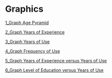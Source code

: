 Graphics
====================

[1_Graph Age Pyramid](https://github.com/ericamourao/researchsoftware/blob/main/survey/adoption/notebooks/01_Graph_Age_Pyramid.ipynb)

[2_Graph Years of Experience](https://02_Graph_Years_of_Experience.ipynb)

[3_Graph Years of Use](https://03_Graph_Years_of_Use.ipynb)

[4_Graph Frequency of Use](https://04_Graph_Frequency_of_Use.ipynb)

[5_Graph Years of Experience versus Years of Use](https://05_Graph_Years_of_Experience_versus_Years_of_Use.ipynb)

[6_Graph Level of Education versus Years of Use](https://06_Graph_Level_of_Education_versus_Years_of_Use.ipynb)
